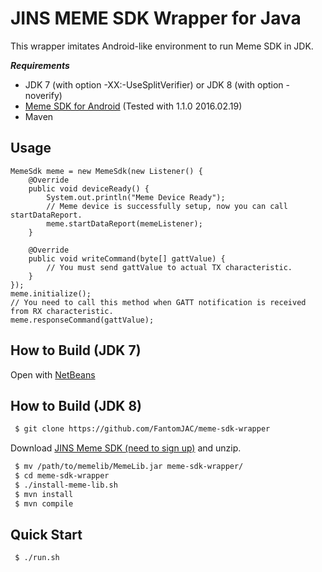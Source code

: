 # JINS MEME SDK Wrapper for Java
This wrapper imitates Android-like environment to run Meme SDK in JDK.

***Requirements***

* JDK 7 (with option -XX:-UseSplitVerifier) or JDK 8 (with option -noverify)
* [Meme SDK for Android](https://developers.jins.com/ja/login/?goto=/sdks/android/download/1.1.0/)  (Tested with 1.1.0 2016.02.19)
* Maven

## Usage
```
MemeSdk meme = new MemeSdk(new Listener() {
	@Override
	public void deviceReady() {
		System.out.println("Meme Device Ready");
		// Meme device is successfully setup, now you can call startDataReport.
		meme.startDataReport(memeListener);
	}

	@Override
	public void writeCommand(byte[] gattValue) {
		// You must send gattValue to actual TX characteristic.
	}
});
meme.initialize();
// You need to call this method when GATT notification is received from RX characteristic.
meme.responseCommand(gattValue);
```

## How to Build (JDK 7)

Open with [NetBeans](https://netbeans.org/downloads/)

## How to Build (JDK 8)
```sh
 $ git clone https://github.com/FantomJAC/meme-sdk-wrapper
```
Download [JINS Meme SDK (need to sign up)](https://developers.jins.com/ja/login/?goto=/sdks/android/download/1.1.0/) and unzip.
```sh
 $ mv /path/to/memelib/MemeLib.jar meme-sdk-wrapper/
 $ cd meme-sdk-wrapper
 $ ./install-meme-lib.sh
 $ mvn install
 $ mvn compile
```

## Quick Start
```sh
 $ ./run.sh
```
